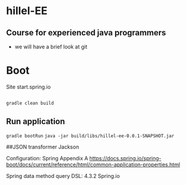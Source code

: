 # hillel-EE

## Course for experienced java programmers

- we will have a brief look at git

# Boot
Site start.spring.io

##
`gradle clean build`

## Run application
`gradle bootRun`
`java -jar build/libs/hillel-ee-0.0.1-SNAPSHOT.jar`

##JSON transformer
Jackson

Configuration:  Spring Appendix A  https://docs.spring.io/spring-boot/docs/current/reference/html/common-application-properties.html

Spring data method query DSL: 4.3.2 Spring.io